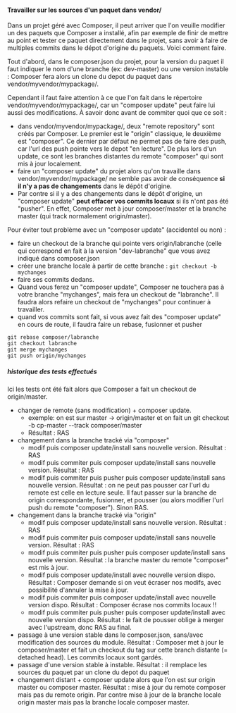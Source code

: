 #### Travailler sur les sources d'un paquet dans vendor/


Dans un projet géré avec Composer, il peut arriver que l'on veuille modifier un des paquets que Composer a installé, afin par exemple de finir de mettre au point et tester ce paquet directement dans le projet, sans avoir à faire de multiples commits dans le dépot d'origine du paquets. Voici comment faire.

Tout d'abord, dans le composer.json du projet,  pour la version du paquet il faut indiquer le nom d'une branche (ex: dev-master) ou une version instable : Composer fera alors un clone du depot du paquet dans vendor/myvendor/mypackage/.

Cependant il faut faire attention à ce que l'on fait dans le répertoire vendor/myvendor/mypackage/, car un "composer update" peut faire lui aussi des modifications. À savoir donc avant de commiter quoi que ce soit :

* dans vendor/myvendor/mypackage/, deux "remote repository" sont créés par Composer. Le premier est le "origin" classique, le deuxième est "composer". Ce dernier par défaut ne permet pas de faire des push, car l'url des push pointe vers le depot "en lecture". De plus lors d'un update, ce sont les branches distantes du remote "composer" qui sont mis à jour localement.
* faire un "composer update" du projet alors qu'on travaille dans vendor/myvendor/mypackage/ ne semble pas avoir de conséquence **si il n'y a pas de changements** dans le dépôt d'origine.
* Par contre si il y a des changements dans le dépôt d'origine, un "composer update" **peut effacer vos commits locaux** si ils n'ont pas été "pusher". En effet, Composer met à jour composer/master et la branche master (qui track normalement origin/master). 


Pour éviter tout problème avec un "composer update" (accidentel ou non) :

* faire un checkout de la branche qui pointe vers origin/labranche (celle qui correspond en fait à la version "dev-labranche" que vous avez indiqué dans composer.json
* créer une branche locale à partir de cette branche : ```git checkout -b mychanges```
* faire ses commits dedans. 
* Quand vous ferez un "composer update", Composer ne touchera pas à votre branche "mychanges", mais fera un checkout de "labranche". Il faudra alors refaire un checkout de "mychanges" pour continuer à travailler.
* quand vos commits sont fait, si vous avez fait des "composer update" en cours de route, il faudra faire un rebase, fusionner et pusher

```
git rebase composer/labranche
git checkout labranche
git merge mychanges
git push origin/mychanges
```


##### historique des tests effectués

Ici les tests ont été fait alors que Composer a fait un checkout de origin/master.

* changer de remote (sans modification) + composer update. 
   * exemple: on est sur master -> origin/master et on fait un  git checkout -b cp-master --track composer/master
   * Résultat : RAS
* changement dans la branche tracké via "composer"
   * modif puis composer update/install sans nouvelle version. Résultat : RAS
   * modif puis commiter puis  composer update/install sans nouvelle version. Résultat : RAS
   * modif puis commiter puis pusher puis composer update/install sans nouvelle version. Résultat : on ne peut pas pousser car l'url du remote est celle en lecture seule. Il faut passer sur la branche de origin correspondante, fusionner, et pousser (ou alors modifier l'url push du remote "composer"). Sinon RAS.
* changement dans la branche tracké via "origin"
   * modif puis composer update/install sans nouvelle version. Résultat : RAS
   * modif puis commiter puis  composer update/install sans nouvelle version. Résultat : RAS
   * modif puis commiter puis pusher puis composer update/install sans nouvelle version. Résultat : la branche master du remote "composer" est mis à jour.
   * modif puis composer update/install avec nouvelle version dispo. Résultat : Composer demande si on veut écraser nos modifs, avec possibilité d'annuler la mise à jour.
   * modif puis commiter puis  composer update/install avec nouvelle version dispo. Résultat : Composer écrase nos commits locaux !!
   * modif puis commiter puis pusher puis composer update/install avec nouvelle version dispo. Résultat : le fait de pousser oblige à merger avec l'upstream, donc RAS au final.
* passage à une version stable dans le composer.json, sans/avec modification des sources du module. Résultat : Composer met à jour le composer/master et fait un checkout du tag sur cette branch distante (= detached head). Les commits locaux sont gardés.
* passage d'une version stable à instable. Résultat : il remplace les sources du paquet par un clone du depot du paquet
* changement distant + composer update alors que l'on est sur origin master ou composer master. Résultat : mise à jour du remote composer mais pas du remote origin. Par contre mise à jour de la branche locale origin master mais pas la branche locale composer master.


